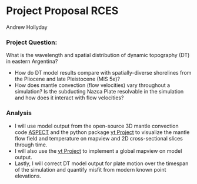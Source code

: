# Project Proposal RCES
Andrew Hollyday

### Project Question:
What is the wavelength and spatial distribution of dynamic topography (DT) in eastern Argentina?  

   - How do DT model results compare with spatially-diverse shorelines from the Pliocene and late Pleistocene (MIS 5e)?
   - How does mantle convection (flow velocities) vary throughout a simulation?  Is the subducting Nazca Plate resolvable in the simulation and how does it interact with flow velocities?

### Analysis

- I will use model output from the open-source 3D mantle convection code [ASPECT](https://aspect.geodynamics.org) and the python package [yt Project](https://yt-project.org) to visualize the mantle flow field and temperature on mapview and 2D cross-sectional slices through time.  
- I will also use the [yt Project](https://yt-project.org) to implement a global mapview on model output.  
- Lastly, I will correct DT model output for plate motion over the timespan of the simulation and quantify misfit from modern known point elevations.  
